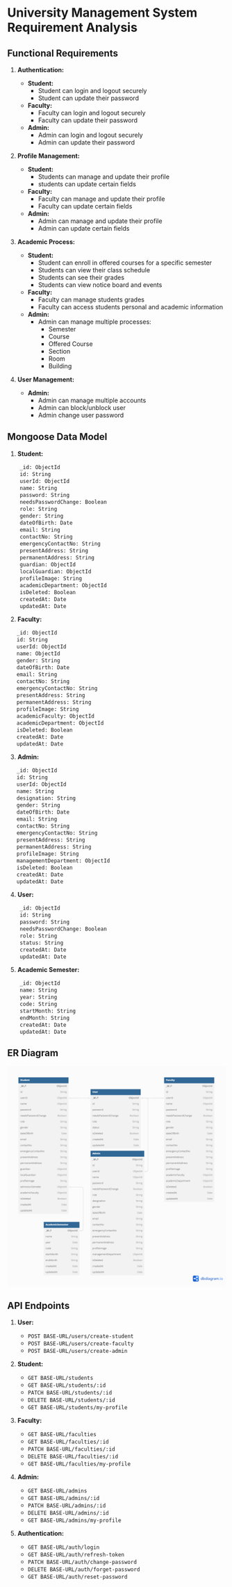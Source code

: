 # University Management System Requirement Analysis

## Functional Requirements

1. **Authentication:**

   - **Student:**
     - Student can login and logout securely
     - Student can update their password
   - **Faculty:**
     - Faculty can login and logout securely
     - Faculty can update their password
   - **Admin:**
     - Admin can login and logout securely
     - Admin can update their password

1. **Profile Management:**

   - **Student:**
     - Students can manage and update their profile
     - students can update certain fields
   - **Faculty:**
     - Faculty can manage and update their profile
     - Faculty can update certain fields
   - **Admin:**
     - Admin can manage and update their profile
     - Admin can update certain fields

1. **Academic Process:**
   - **Student:**
     - Student can enroll in offered courses for a specific semester
     - Students can view their class schedule
     - Students can see their grades
     - Students can view notice board and events
   - **Faculty:**
     - Faculty can manage students grades
     - Faculty can access students personal and academic information
   - **Admin:**
     - Admin can manage multiple processes:
       - Semester
       - Course
       - Offered Course
       - Section
       - Room
       - Building
1. **User Management:**
   - **Admin:**
     - Admin can manage multiple accounts
     - Admin can block/unblock user
     - Admin change user password

## Mongoose Data Model

1. **Student:**

```mongodb
    _id: ObjectId
    id: String
    userId: ObjectId
    name: String
    password: String
    needsPasswordChange: Boolean
    role: String
    gender: String
    dateOfBirth: Date
    email: String
    contactNo: String
    emergencyContactNo: String
    presentAddress: String
    permanentAddress: String
    guardian: ObjectId
    localGuardian: ObjectId
    profileImage: String
    academicDepartment: ObjectId
    isDeleted: Boolean
    createdAt: Date
    updatedAt: Date
```

2. **Faculty:**

```mongodb
   _id: ObjectId
   id: String
   userId: ObjectId
   name: ObjectId
   gender: String
   dateOfBirth: Date
   email: String
   contactNo: String
   emergencyContactNo: String
   presentAddress: String
   permanentAddress: String
   profileImage: String
   academicFaculty: ObjectId
   academicDepartment: ObjectId
   isDeleted: Boolean
   createdAt: Date
   updatedAt: Date
```

3. **Admin:**

```mongodb
   _id: ObjectId
   id: String
   userId: ObjectId
   name: String
   designation: String
   gender: String
   dateOfBirth: Date
   email: String
   contactNo: String
   emergencyContactNo: String
   presentAddress: String
   permanentAddress: String
   profileImage: String
   managementDepartment: ObjectId
   isDeleted: Boolean
   createdAt: Date
   updatedAt: Date
```

4. **User:**

```mongodb
    _id: ObjectId
    id: String
    password: String
    needsPasswordChange: Boolean
    role: String
    status: String
    createdAt: Date
    updatedAt: Date
```

5. **Academic Semester:**

```mongodb
    _id: ObjectId
    name: String
    year: String
    code: String
    startMonth: String
    endMonth: String
    createdAt: Date
    updatedAt: Date
```

## ER Diagram

![Image Description](./ERD.png)

## API Endpoints

1. **User:**

   - `POST BASE-URL/users/create-student`
   - `POST BASE-URL/users/create-faculty`
   - `POST BASE-URL/users/create-admin`

1. **Student:**
   - `GET BASE-URL/students`
   - `GET BASE-URL/students/:id`
   - `PATCH BASE-URL/students/:id`
   - `DELETE BASE-URL/students/:id`
   - `GET BASE-URL/students/my-profile`
1. **Faculty:**
   - `GET BASE-URL/faculties`
   - `GET BASE-URL/faculties/:id`
   - `PATCH BASE-URL/faculties/:id`
   - `DELETE BASE-URL/faculties/:id`
   - `GET BASE-URL/faculties/my-profile`
1. **Admin:**
   - `GET BASE-URL/admins`
   - `GET BASE-URL/admins/:id`
   - `PATCH BASE-URL/admins/:id`
   - `DELETE BASE-URL/admins/:id`
   - `GET BASE-URL/admins/my-profile`
1. **Authentication:**
   - `GET BASE-URL/auth/login`
   - `GET BASE-URL/auth/refresh-token`
   - `PATCH BASE-URL/auth/change-password`
   - `DELETE BASE-URL/auth/forget-password`
   - `GET BASE-URL/auth/reset-password`

